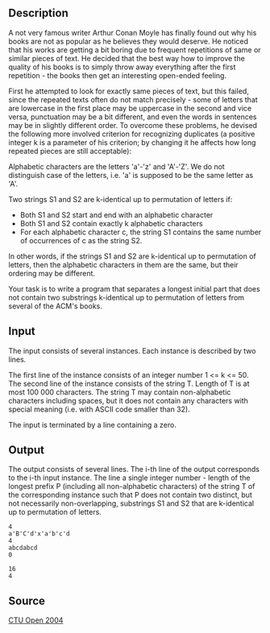 <h2>Description</h2><p>A not very famous writer Arthur Conan Moyle has finally found out why his books are not as popular as he believes they would deserve. He noticed that his works are getting a bit boring due to frequent repetitions of same or similar pieces of text. He decided that the best way how to improve the quality of his books is to simply throw away everything after the first repetition - the books then get an interesting open-ended feeling. 
</p>
First he attempted to look for exactly same pieces of text, but this failed, since the repeated texts often do not match precisely - some of letters that are lowercase in the first place may be uppercase in the second and vice versa, punctuation may be a bit different, and even the words in sentences may be in slightly different order. To overcome these problems, he devised the following more involved criterion for recognizing duplicates (a positive integer k is a parameter of his criterion; by changing it he affects how long repeated pieces are still acceptable): 

Alphabetic characters are the letters 'a'-'z' and 'A'-'Z'. We do not distinguish case of the letters, i.e. 'a' is supposed to be the same letter as 'A'. 

Two strings S1 and S2 are k-identical up to permutation of letters if: 
<ul><li>Both S1 and S2 start and end with an alphabetic character 
<br></li><li>Both S1 and S2 contain exactly k alphabetic characters 
<br></li><li>For each alphabetic character c, the string S1 contains the same number of occurrences of c as the string S2. </li></ul><p>
</p>In other words, if the strings S1 and S2 are k-identical up to permutation of letters, then the alphabetic characters in them are the same, but their ordering may be different. 

Your task is to write a program that separates a longest initial part that does not contain two substrings k-identical up to permutation of letters from several of the ACM's books. 

<h2>Input</h2><p>The input consists of several instances. Each instance is described by two lines. 
</p>
The first line of the instance consists of an integer number 1 &lt;= k &lt;= 50. The second line of the instance consists of the string T. Length of T is at most 100 000 characters. The string T may contain non-alphabetic characters including spaces, but it does not contain any characters with special meaning (i.e. with ASCII code smaller than 32). 

The input is terminated by a line containing a zero. 
<h2>Output</h2><p>The output consists of several lines. The i-th line of the output corresponds to the i-th input instance. The line a single integer number - length of the longest prefix P (including all non-alphabetic characters) of the string T of the corresponding instance such that P does not contain two distinct, but not necessarily non-overlapping, substrings S1 and S2 that are k-identical up to permutation of letters. </p><pre><code class="language-input1">4
a&#39;B&#39;C&#39;d&#39;x&#39;a&#39;b&#39;c&#39;d
4
abcdabcd
0
</code></pre><pre><code class="language-output1">16
4
</code></pre><h2>Source</h2><a href="searchproblem?field=source&amp;key=CTU+Open+2004">CTU Open 2004</a>